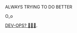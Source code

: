 ALWAYS TRYING TO DO BETTER

O_o

[DEV-OPS? 🤷🏻‍♂️](https://youtu.be/fiOMbqPHFwo](https://digitalsmithsolutions.com/hello_felo_teen_meme/)).

<!---
WeaponSmith/WeaponSmith is a ✨ special ✨ repository because its `README.md` (this file) appears on your GitHub profile.
You can click the Preview link to take a look at your changes. https://youtu.be/fiOMbqPHFwo
--->
